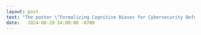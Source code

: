 ```yaml
---
layout: post
text: "The poster \"Formalizing Cognitive Biases for Cybersecurity Defenses\" is accepted to ACM CCS."
date:   2024-08-29 14:00:00 -0700
---
```

